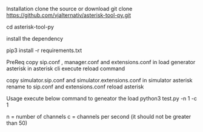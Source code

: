 Installation
clone the source or download
    git clone https://github.com/vjalternativ/asterisk-tool-py.git

cd asterisk-tool-py

install the dependency

pip3 install -r requirements.txt


PreReq
copy sip.conf , manager.conf and extensions.conf in load generator asterisk
in asterisk cli  execute reload command

copy simulator.sip.conf and simulator.extensions.conf in simulator asterisk
rename to sip.conf and extensions.conf
reload asterisk

Usage
execute below command to geneator the load
python3 test.py -n 1 -c 1 

n = number of channels
c = channels per second (it should not be greater than 50)